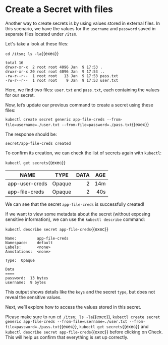 # Create a Secret with files

Another way to create secrets is by using values stored in external files. In this scenario, we have the values for the `username` and `password` saved in separate files located under `/itsm`.

Let's take a look at these files:

`cd /itsm; ls -la`{{exec}}

```
total 16
drwxr-xr-x  2 root root 4096 Jan  9 17:53 .
drwxr-xr-x 20 root root 4096 Jan  9 17:53 ..
-rw-r--r--  1 root root   13 Jan  9 17:53 pass.txt
-rw-r--r--  1 root root    9 Jan  9 17:53 user.txt
```

Here, we find two files: `user.txt` and `pass.txt`, each containing the values for our secret.

Now, let’s update our previous command to create a secret using these files:

`kubectl create secret generic app-file-creds --from-file=username=./user.txt --from-file=password=./pass.txt`{{exec}}

The response should be: 

```
secret/app-file-creds created
```

To confirm its creation, we can check the list of secrets again with `kubectl`:

`kubectl get secrets`{{exec}}

| NAME            |     TYPE    | DATA  |  AGE  | 
| --------------- |:-----------:| -----:| -----:|
| app-user-creds  |  Opaque     |  2    | 14m   |
| app-file-creds  |  Opaque     |  2    | 40s   |

We can see that the secret `app-file-creds` is successfully created!

If we want to view some metadata about the secret (without exposing sensitive information), we can use the `kubectl describe` command:

`kubectl describe secret app-file-creds`{{exec}}

```
Name:         app-file-creds
Namespace:    default
Labels:       <none>
Annotations:  <none>

Type:  Opaque

Data
====
password:  13 bytes
username:  9 bytes
```

This output shows details like the `keys` and the secret `type`, but does not reveal the sensitive values.

Next, we’ll explore how to access the values stored in this secret.

Please make sure to run `cd /itsm; ls -la`{{exec}}, `kubectl create secret generic app-file-creds --from-file=username=./user.txt --from-file=password=./pass.txt`{{exec}}, `kubectl get secrets`{{exec}} and `kubectl describe secret app-file-creds`{{exec}} before clicking on Check. This will help us confirm that everything is set up correctly.